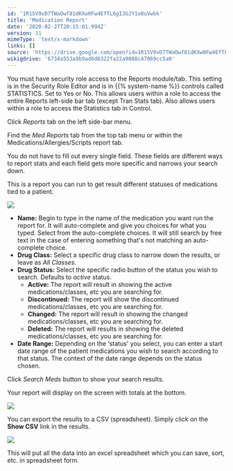 ```yaml
---
id: '1R15V9vD7TWaOwf81dKXw0Fw4EfTL6gIJGJY1o8uVwbk'
title: 'Medication Report'
date: '2020-02-27T20:15:01.994Z'
version: 31
mimeType: 'text/x-markdown'
links: []
source: 'https://drive.google.com/open?id=1R15V9vD7TWaOwf81dKXw0Fw4EfTL6gIJGJY1o8uVwbk'
wikigdrive: '6734a553a9b9ad6d6322fa22a9088c47069cc5a0'
---
```

You must have security role access to the Reports module/tab. This setting is in the Security Role Editor and is in {{% system-name %}} controls called STATISTICS. Set to Yes or No. This allows users within a role to access the entire Reports left-side bar tab (except Tran Stats tab). Also allows users within a role to access the Statistics tab in Control.

Click *Reports* tab on the left side-bar menu.

Find the *Med Reports* tab from the top tab menu or within the Medications/Allergies/Scripts report tab.

You do not have to fill out every single field. These fields are different ways to report stats and each field gets more specific and narrows your search down.

This is a report you can run to get result different statuses of medications tied to a patient.

![](../medication-report.assets/6bf4910f3f635f8dff4f4b7288eb2ff8.png)

* <strong>Name:</strong> Begin to type in the name of the medication you want run the report for. It will auto-complete and give you choices for what you typed. Select from the auto-complete choices. It will still search by free text in the case of entering something that's not matching an auto-complete choice.
* <strong>Drug Class:</strong> Select a specific drug class to narrow down the results, or leave as <em>All Classes.</em>
* <strong>Drug Status:</strong> Select the specific radio button of the status you wish to search. Defaults to <em>active</em> status.
    * <strong>Active:</strong> The report will result in showing the active medications/classes, etc you are searching for.
    * <strong>Discontinued:</strong> The report will show the discontinued medications/classes, etc you are searching for.
    * <strong>Changed:</strong> The report will result in showing the changed medications/classes, etc you are searching for.
    * <strong>Deleted:</strong> The report will results in showing the deleted medications/classes, etc you are searching for.
* <strong>Date Range:</strong> Depending on the ‘status' you select, you can enter a start date range of the patient medications you wish to search according to that status. The context of the date range depends on the status chosen.

Click *Search Meds* button to show your search results.

Your report will display on the screen with totals at the bottom.

![](../medication-report.assets/81eabd3082eb9296e7a78550eef7fb4f.png)

You can export the results to a CSV (spreadsheet). Simply click on the **Show CSV** link in the results.

![](../medication-report.assets/3be04cde573e2e63e664332ec7f32080.png)

This will put all the data into an excel spreadsheet which you can save, sort, etc. in spreadsheet form.
